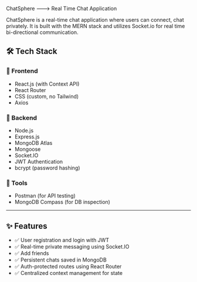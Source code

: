 ChatSphere ---> Real Time Chat Application

ChatSphere is a real-time chat application where users can connect, chat privately. It is built with the MERN stack and utilizes Socket.io for real time bi-directional communication.


## 🛠️ Tech Stack

### 🔹 Frontend
- React.js (with Context API)
- React Router
- CSS (custom, no Tailwind)
- Axios

### 🔹 Backend
- Node.js
- Express.js
- MongoDB Atlas
- Mongoose
- Socket.IO
- JWT Authentication
- bcrypt (password hashing)

### 🔹 Tools
- Postman (for API testing)
- MongoDB Compass (for DB inspection)

---

## ✨ Features

- ✅ User registration and login with JWT
- ✅ Real-time private messaging using Socket.IO
- ✅ Add friends
- ✅ Persistent chats saved in MongoDB
- ✅ Auth-protected routes using React Router
- ✅ Centralized context management for state
